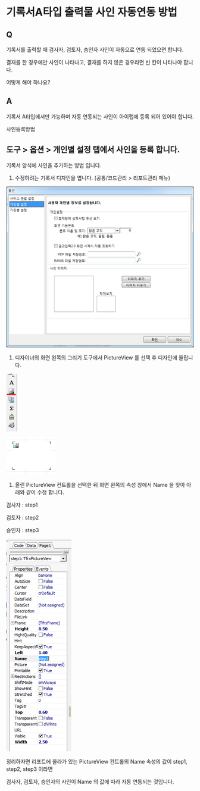 # 기록서A타입 출력물 사인 자동연동 방법

## Q

기록서를 출력할 때 검사자, 검토자, 승인자 사인이 자동으로 연동 되었으면 합니다.

결재를 한 경우에만 사인이 나타나고, 결재를 하지 않은 경우라면 빈 칸이 나타나야 합니다.

어떻게 해야 하나요?

## A

기록서 A타입에서만 가능하며 자동 연동되는 사인이 아이랩에 등록 되어 있어야 합니다.

사인등록방법

## 도구 &gt; 옵션 &gt; 개인별 설정 탭에서 사인을 등록 합니다.

기록서 양식에 사인을 추가하는 방법 입니다.

1. 수정하려는 기록서 디자인을 엽니다. \(공통/코드관리 &gt; 리포트관리 메뉴\)

![](../../.gitbook/assets/01-_587.png)

1. 디자이너의 화면 왼쪽의 그리기 도구에서 PictureView 를 선택 후 디자인에 올립니다.

![](../../.gitbook/assets/02-_588.png)

![](../../.gitbook/assets/03-_590.png)

1. 올린 PictureView 컨트롤을 선택한 뒤 화면 왼쪽의 속성 창에서 Name 을 찾아 아래와 같이 수정 합니다.

검사자 : step1

검토자 : step2

승인자 : step3

![](../../.gitbook/assets/04-_589.png)

정리하자면 리포트에 올라가 있는 PictureView 컨트롤의 Name 속성의 값이 step1, step2, step3 이라면

검사자, 검토자, 승인자의 사인이 Name 의 값에 따라 자동 연동되는 것입니다.

